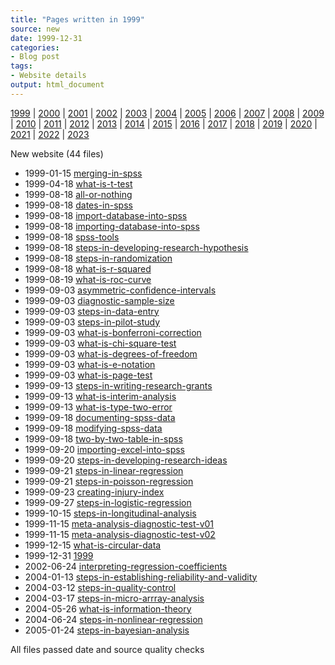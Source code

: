 ```yaml
---
title: "Pages written in 1999"
source: new
date: 1999-12-31
categories:
- Blog post
tags:
- Website details
output: html_document
---
```

 
[1999](http://new.pmean.com/1999/) | [2000](http://new.pmean.com/2000/) | [2001](http://new.pmean.com/2001/) | [2002](http://new.pmean.com/2002/) | [2003](http://new.pmean.com/2003/) | [2004](http://new.pmean.com/2004/) | [2005](http://new.pmean.com/2005/) | [2006](http://new.pmean.com/2006/) | [2007](http://new.pmean.com/2007/) | [2008](http://new.pmean.com/2008/) | [2009](http://new.pmean.com/2009/) | [2010](http://new.pmean.com/2010/) | [2011](http://new.pmean.com/2011/) | [2012](http://new.pmean.com/2012/) | [2013](http://new.pmean.com/2013/) | [2014](http://new.pmean.com/2014/) | [2015](http://new.pmean.com/2015/) | [2016](http://new.pmean.com/2016/) | [2017](http://new.pmean.com/2017/) | [2018](http://new.pmean.com/2018/) | [2019](http://new.pmean.com/2019/) | [2020](http://new.pmean.com/2020/) | [2021](http://new.pmean.com/2021/) | [2022](http://new.pmean.com/2022/) | [2023](http://new.pmean.com/2023/)
 
New website (44 files)
 
+ 1999-01-15 [merging-in-spss](http://new.pmean.com/merging-in-spss/)    
+ 1999-04-18 [what-is-t-test](http://new.pmean.com/what-is-t-test/)    
+ 1999-08-18 [all-or-nothing](http://new.pmean.com/all-or-nothing/)    
+ 1999-08-18 [dates-in-spss](http://new.pmean.com/dates-in-spss/)    
+ 1999-08-18 [import-database-into-spss](http://new.pmean.com/import-database-into-spss/)    
+ 1999-08-18 [importing-database-into-spss](http://new.pmean.com/importing-database-into-spss/)    
+ 1999-08-18 [spss-tools](http://new.pmean.com/spss-tools/)    
+ 1999-08-18 [steps-in-developing-research-hypothesis](http://new.pmean.com/steps-in-developing-research-hypothesis/)    
+ 1999-08-18 [steps-in-randomization](http://new.pmean.com/steps-in-randomization/)    
+ 1999-08-18 [what-is-r-squared](http://new.pmean.com/what-is-r-squared/)    
+ 1999-08-19 [what-is-roc-curve](http://new.pmean.com/what-is-roc-curve/)    
+ 1999-09-03 [asymmetric-confidence-intervals](http://new.pmean.com/asymmetric-confidence-intervals/)    
+ 1999-09-03 [diagnostic-sample-size](http://new.pmean.com/diagnostic-sample-size/)    
+ 1999-09-03 [steps-in-data-entry](http://new.pmean.com/steps-in-data-entry/)    
+ 1999-09-03 [steps-in-pilot-study](http://new.pmean.com/steps-in-pilot-study/)    
+ 1999-09-03 [what-is-bonferroni-correction](http://new.pmean.com/what-is-bonferroni-correction/)    
+ 1999-09-03 [what-is-chi-square-test](http://new.pmean.com/what-is-chi-square-test/)    
+ 1999-09-03 [what-is-degrees-of-freedom](http://new.pmean.com/what-is-degrees-of-freedom/)    
+ 1999-09-03 [what-is-e-notation](http://new.pmean.com/what-is-e-notation/)    
+ 1999-09-03 [what-is-page-test](http://new.pmean.com/what-is-page-test/)    
+ 1999-09-13 [steps-in-writing-research-grants](http://new.pmean.com/steps-in-writing-research-grants/)    
+ 1999-09-13 [what-is-interim-analysis](http://new.pmean.com/what-is-interim-analysis/)    
+ 1999-09-13 [what-is-type-two-error](http://new.pmean.com/what-is-type-two-error/)    
+ 1999-09-18 [documenting-spss-data](http://new.pmean.com/documenting-spss-data/)    
+ 1999-09-18 [modifying-spss-data](http://new.pmean.com/modifying-spss-data/)    
+ 1999-09-18 [two-by-two-table-in-spss](http://new.pmean.com/two-by-two-table-in-spss/)    
+ 1999-09-20 [importing-excel-into-spss](http://new.pmean.com/importing-excel-into-spss/)    
+ 1999-09-20 [steps-in-developing-research-ideas](http://new.pmean.com/steps-in-developing-research-ideas/)    
+ 1999-09-21 [steps-in-linear-regression](http://new.pmean.com/steps-in-linear-regression/)    
+ 1999-09-21 [steps-in-poisson-regression](http://new.pmean.com/steps-in-poisson-regression/)    
+ 1999-09-23 [creating-injury-index](http://new.pmean.com/creating-injury-index/)    
+ 1999-09-27 [steps-in-logistic-regression](http://new.pmean.com/steps-in-logistic-regression/)    
+ 1999-10-15 [steps-in-longitudinal-analysis](http://new.pmean.com/steps-in-longitudinal-analysis/)    
+ 1999-11-15 [meta-analysis-diagnostic-test-v01](http://new.pmean.com/meta-analysis-diagnostic-test-v01/)    
+ 1999-11-15 [meta-analysis-diagnostic-test-v02](http://new.pmean.com/meta-analysis-diagnostic-test-v02/)    
+ 1999-12-15 [what-is-circular-data](http://new.pmean.com/what-is-circular-data/)    
+ 1999-12-31 [1999](http://new.pmean.com/1999/)    
+ 2002-06-24 [interpreting-regression-coefficients](http://new.pmean.com/interpreting-regression-coefficients/)    
+ 2004-01-13 [steps-in-establishing-reliability-and-validity](http://new.pmean.com/steps-in-establishing-reliability-and-validity/)    
+ 2004-03-12 [steps-in-quality-control](http://new.pmean.com/steps-in-quality-control/)    
+ 2004-03-17 [steps-in-micro-arrray-analysis](http://new.pmean.com/steps-in-micro-arrray-analysis/)    
+ 2004-05-26 [what-is-information-theory](http://new.pmean.com/what-is-information-theory/)    
+ 2004-06-24 [steps-in-nonlinear-regression](http://new.pmean.com/steps-in-nonlinear-regression/)    
+ 2005-01-24 [steps-in-bayesian-analysis](http://new.pmean.com/steps-in-bayesian-analysis/)  
 
All files passed date and source quality checks
